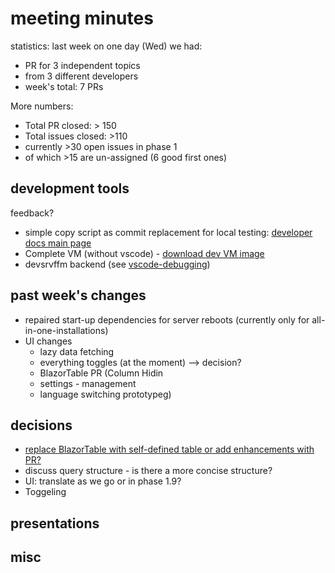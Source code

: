 # meeting minutes

statistics:
last week on one day (Wed) we had:
- PR for 3 independent topics
- from 3 different developers
- week's total: 7 PRs

More numbers:
- Total PR closed: > 150
- Total issues closed: >110
- currently >30 open issues in phase 1
- of which >15 are un-assigned (6 good first ones)

## development tools
feedback?
- simple copy script as commit replacement for local testing: [developer docs main page](../)
- Complete VM (without vscode) - [download dev VM image](https://xfer.cactus.de/index.php/f/130767)
- devsrvffm backend (see [vscode-debugging](../vscode-debugging.md))

## past week's changes
- repaired start-up dependencies for server reboots (currently only for all-in-one-installations)
- UI changes 
  - lazy data fetching
  - everything toggles (at the moment) --> decision?
  - BlazorTable PR (Column Hidin
  - settings - management
  - language switching prototypeg)

## decisions
- [replace BlazorTable with self-defined table or add enhancements with PR?](https://github.com/CactuseSecurity/firewall-orchestrator/issues/359)
- discuss query structure - is there a more concise structure?
- UI: translate as we go or in phase 1.9?
- Toggeling

## presentations

## misc
